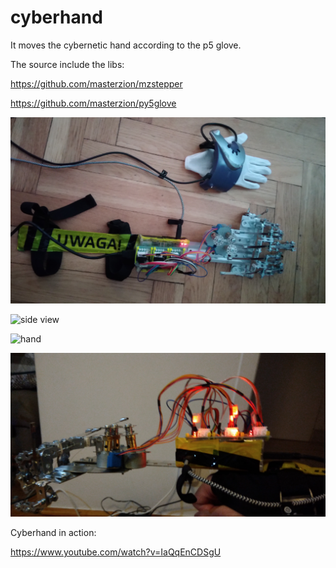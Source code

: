 # cyberhand

It moves the cybernetic hand according to the p5 glove.

The source include the libs:

https://github.com/masterzion/mzstepper

https://github.com/masterzion/py5glove


![top view](https://github.com/masterzion/cyberhand/raw/master/img/top.jpg "top view")

![side view](https://github.com/masterzion/cyberhand/raw/master/img/side.jpg "side view")

![hand](https://github.com/masterzion/cyberhand/raw/master/img/hand.jpg "hand")

![drivers](https://github.com/masterzion/cyberhand/raw/master/img/drivers.jpg "drivers")


Cyberhand in action:

https://www.youtube.com/watch?v=IaQqEnCDSgU
